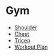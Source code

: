 # Gym 
- [Shoulder](shoulder.md)
- [Chest](chest.md)
- [Tricep](tricep.md)
- [Workout Plan](workout-plan.md)